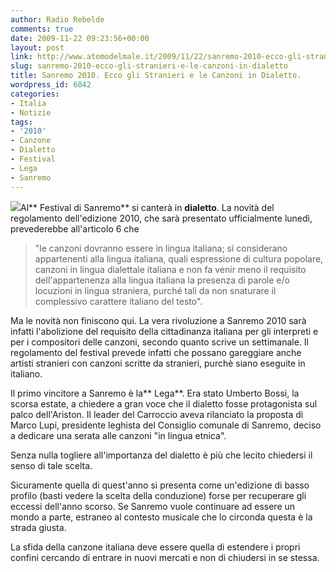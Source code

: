 ```yaml
---
author: Radio Rebelde
comments: true
date: 2009-11-22 09:23:56+00:00
layout: post
link: http://www.atomodelmale.it/2009/11/22/sanremo-2010-ecco-gli-stranieri-e-le-canzoni-in-dialetto/
slug: sanremo-2010-ecco-gli-stranieri-e-le-canzoni-in-dialetto
title: Sanremo 2010. Ecco gli Stranieri e le Canzoni in Dialetto.
wordpress_id: 6042
categories:
- Italia
- Notizie
tags:
- '2010'
- Canzone
- Dialetto
- Festival
- Lega
- Sanremo
---
```


[![](http://www.atomodelmale.it/wp-content/uploads/2009/11/sanremo-2010.jpg)](http://www.atomodelmale.it/wp-content/uploads/2009/11/sanremo-2010.jpg)Al** Festival di Sanremo** si canterà in **dialetto**. La novità del regolamento dell'edizione 2010, che sarà presentato ufficialmente lunedì, prevederebbe all'articolo 6 che


<blockquote>"le canzoni dovranno essere in lingua italiana; si considerano appartenenti alla lingua italiana, quali espressione di cultura popolare, canzoni in lingua dialettale italiana e non fa venir meno il requisito dell'appartenenza alla lingua italiana la presenza di parole e/o locuzioni in lingua straniera, purché tali da non snaturare il complessivo carattere italiano del testo".</blockquote>


Ma le novità non finiscono qui. La vera rivoluzione a Sanremo 2010 sarà infatti l'abolizione del requisito della cittadinanza italiana per gli interpreti e per i compositori delle canzoni, secondo quanto scrive un settimanale. Il regolamento del festival prevede infatti che possano gareggiare anche artisti stranieri con canzoni scritte da stranieri, purchè siano eseguite in italiano.<!-- more -->



Il primo vincitore a Sanremo è la** Lega**. Era stato Umberto Bossi, la scorsa estate, a chiedere a gran voce che il dialetto fosse protagonista sul palco dell'Ariston. Il leader del Carroccio aveva rilanciato la proposta di Marco Lupi, presidente leghista del Consiglio comunale di Sanremo, deciso a dedicare una serata alle canzoni "in lingua etnica".

Senza nulla togliere all'importanza del dialetto è più che lecito chiedersi il senso di tale scelta.

Sicuramente quella di quest'anno si presenta come un'edizione di basso profilo (basti vedere la scelta della conduzione) forse per recuperare gli eccessi dell'anno scorso. Se Sanremo vuole continuare ad essere un mondo a parte, estraneo al contesto musicale che lo circonda questa è la strada giusta.

La sfida della canzone italiana deve essere quella di estendere i propri confini cercando di entrare in nuovi mercati e non di chiudersi in se stessa.
